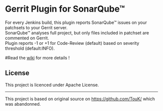 Gerrit Plugin for SonarQube™
============================

For every Jenkins build, this plugin reports SonarQube™ issues on your patchsets to your Gerrit server.  
SonarQube™ analyses full project, but only files included in patchset are commented on Gerrit.  
Plugin reports -1 or +1 for Code-Review (default) based on severity threshold (default:INFO).

#Read the [wiki](https://github.com/tech-advantage/sonar-gerrit-plugin/wiki) for more details !

License
-------

This project is licenced under Apache License.

----  
This project is based on original source on https://github.com/TouK/ which was abandonned.
